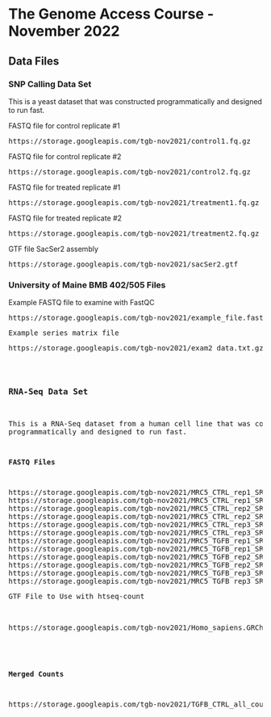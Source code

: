 # The Genome Access Course - November 2022

## Data Files

### SNP Calling Data Set

This is a yeast dataset that was constructed programmatically and designed to run fast.

FASTQ file for control replicate #1
<PRE>
https://storage.googleapis.com/tgb-nov2021/control1.fq.gz
</PRE>
FASTQ file for control replicate #2
<PRE>
https://storage.googleapis.com/tgb-nov2021/control2.fq.gz
</PRE>
FASTQ file for treated replicate #1
<PRE>
https://storage.googleapis.com/tgb-nov2021/treatment1.fq.gz
</PRE>
FASTQ file for treated replicate #2
<PRE>
https://storage.googleapis.com/tgb-nov2021/treatment2.fq.gz
</PRE>

GTF file SacSer2 assembly
<PRE>
https://storage.googleapis.com/tgb-nov2021/sacSer2.gtf
</PRE>

### University of Maine BMB 402/505 Files
Example FASTQ file to examine with FastQC
<PRE>
https://storage.googleapis.com/tgb-nov2021/example_file.fastq.gz
<PRE>
Example series matrix file
<PRE>
https://storage.googleapis.com/tgb-nov2021/exam2_data.txt.gz
</PRE>


### RNA-Seq Data Set

This is a RNA-Seq dataset from a human cell line that was constructed programmatically and designed to run fast.


  <B>FASTQ Files</B>

<PRE>
https://storage.googleapis.com/tgb-nov2021/MRC5_CTRL_rep1_SRR5448889_R1_mini.fastq.gz
https://storage.googleapis.com/tgb-nov2021/MRC5_CTRL_rep1_SRR5448889_R2_mini.fastq.gz
https://storage.googleapis.com/tgb-nov2021/MRC5_CTRL_rep2_SRR5448890_R1_mini.fastq.gz
https://storage.googleapis.com/tgb-nov2021/MRC5_CTRL_rep2_SRR5448890_R2_mini.fastq.gz
https://storage.googleapis.com/tgb-nov2021/MRC5_CTRL_rep3_SRR5448891_R1_mini.fastq.gz
https://storage.googleapis.com/tgb-nov2021/MRC5_CTRL_rep3_SRR5448891_R2_mini.fastq.gz
https://storage.googleapis.com/tgb-nov2021/MRC5_TGFB_rep1_SRR5448892_R1_mini.fastq.gz
https://storage.googleapis.com/tgb-nov2021/MRC5_TGFB_rep1_SRR5448892_R2_mini.fastq.gz
https://storage.googleapis.com/tgb-nov2021/MRC5_TGFB_rep2_SRR5448893_R1_mini.fastq.gz
https://storage.googleapis.com/tgb-nov2021/MRC5_TGFB_rep2_SRR5448893_R2_mini.fastq.gz
https://storage.googleapis.com/tgb-nov2021/MRC5_TGFB_rep3_SRR5448894_R1_mini.fastq.gz
https://storage.googleapis.com/tgb-nov2021/MRC5_TGFB_rep3_SRR5448894_R2_mini.fastq.gz
</PRE
  
  
    <B>GTF File to Use with htseq-count</B>
  
  <PRE>
https://storage.googleapis.com/tgb-nov2021/Homo_sapiens.GRCh38.104.chr_add_chr.gtf.gz
  </PRE>
  
  
  <B>Merged Counts</B>

<PRE>
https://storage.googleapis.com/tgb-nov2021/TGFB_CTRL_all_counts.txt
  </PRE>
  
  

